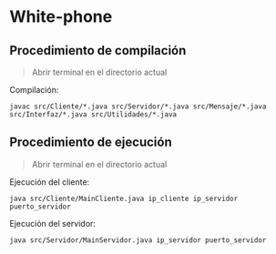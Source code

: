 # White-phone
## Procedimiento de compilación
> Abrir terminal en el directorio actual

Compilación:
```shell
javac src/Cliente/*.java src/Servidor/*.java src/Mensaje/*.java src/Interfaz/*.java src/Utilidades/*.java
```

## Procedimiento de ejecución
> Abrir terminal en el directorio actual

Ejecución del cliente:
```shell
java src/Cliente/MainCliente.java ip_cliente ip_servidor puerto_servidor
```

Ejecución del servidor:
```shell
java src/Servidor/MainServidor.java ip_servidor puerto_servidor
```
